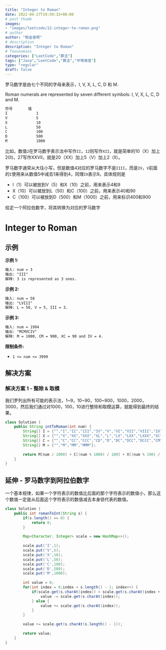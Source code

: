 ```yaml
---
title: "Integer to Roman"
date: 2022-04-27T19:59:33+08:00
# post thumb
images:
- "images/leetcode/12-integer-to-roman.png"
# author
author: "郁金香啊"
# description
description: "Integer to Roman"
# Taxonomies
categories: ["LeetCode","算法"]
tags: ["Java","LeetCode","算法","中等难度"]
type: "regular"
draft: false
---
```


罗马数字是由七个不同的字母来表示，I, V, X, L, C, D 和 M.

Roman numerals are represented by seven different symbols: I, V, X, L, C, D and M.

```markdown
符号       值
I             1
V             5
X             10
L             50
C             100
D             500
M             1000
```

比如，数值`2`在罗马数字表示法中写作`II`，`12`则写作`XII`，就是简单的10（X）加上2(II)，27写作XXVII，就是20（XX）加上5（V）加上2（II）。

罗马数字通常从大往小写，但是数值4对应的罗马数字不是`IIII`，而是`IV`，`V`前面的`I`使用来从数值5中减去1来得到4，同理`IX`表示9。具体规则是
* I（1）可以被放到V（5）和X（10）之前，用来表示4和9
* X（10）可以被放到L（50）和C（100）之前，用来表示40和90
* C（100）可以被放到D（500）和M（1000）之前，用来标识400和900

给定一个阿拉伯数字，将其转换为对应的罗马数字

# Integer to Roman
## 示例
**示例 1:**
```markdown
输入: num = 3
输出: "III"
解释: 3 is represented as 3 ones.
```

**示例 2:**
```markdown
输入: num = 58
输出: "LVIII"
解释: L = 50, V = 5, III = 3.
```

**示例 3:**
```markdown
输入: num = 1994
输出: "MCMXCIV"
解释: M = 1000, CM = 900, XC = 90 and IV = 4.
```

**限制条件:**
* `1 <= num <= 3999`

## 解决方案
### 解决方案 1 - 整除 & 取模
我们罗列出所有可能的表示法，1~9，10~90，100~900，1000，2000，3000，然后我们通过对1000，100，10进行整除和取模运算，就能得到最终的结果。

```java
class Solution {
    public String intToRoman(int num) {
        String[] I = {"","I","II","III","IV","V","VI","VII","VIII","IX"};
        String[] X = {"","X","XX","XXX","XL","L","LX","LXX","LXXX","XC"};
        String[] C = {"","C","CC","CCC","CD","D","DC","DCC","DCCC","CM"};
        String[] M = {"","M","MM","MMM"};
        
        return M[num / 1000] + C[(num % 1000) / 100] + X[(num % 100) / 10] + I[num % 10];
    }
}
```

## 延伸 - 罗马数字到阿拉伯数字
一个基本规律，如果一个字符表示的数值比后面的那个字符表示的数值小，那么这个数值一定是从后面这个字符表示的数值减去本身锁代表的数值。

```java
class Solution {
    public int romanToInt(String s) {
        if(s.length() == 0) {
            return 0;
        }
        
        Map<Character, Integer> scale = new HashMap<>();
        
        scale.put('I',1);
        scale.put('V',5);
        scale.put('X',10);
        scale.put('L',50);
        scale.put('C',100);
        scale.put('D',500);
        scale.put('M',1000);
        
        int value = 0;
        for(int index = 0;index < s.length() - 1; index++) {
            if(scale.get(s.charAt(index)) < scale.get(s.charAt(index + 1))) {
                value -= scale.get(s.charAt(index));
            } else {
                value += scale.get(s.charAt(index));
            }
        }
        
        value += scale.get(s.charAt(s.length() - 1));
        
        return value;
    }
}
```
